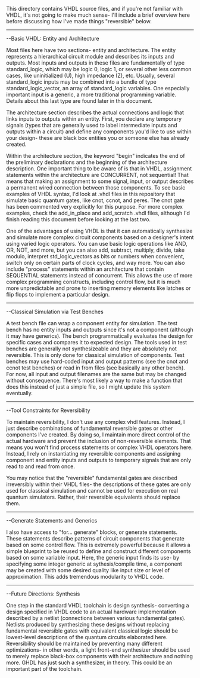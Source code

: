 This directory contains VHDL source files, and if you're not familiar with VHDL, it's not going to make much sense- I'll include a brief overview here before discussing how I've made things "reversible" below.

------------------------------------------------------------------------
--Basic VHDL: Entity and Architecture

Most files here have two sections- entity and architecture. The entity represents a hierarchical circuit module and describes its inputs and outputs. Most inputs and outputs in these files are fundamentally of type standard_logic, which may be logic 0, logic 1, or several other less common cases, like uninitialized (U), high impedance (Z), etc. Usually, several standard_logic inputs may be combined into a bundle of type standard_logic_vector, an array of standard_logic variables. One especially important input is a generic, a more traditional programming variable. Details about this last type are found later in this document.

The architecture section describes the actual connections and logic that links inputs to outputs within an entity. First, you declare any temporary signals (types that are generally used to label intermediate inputs and outputs within a circuit) and define any components you'd like to use within your design- these are black box entities you or someone else has already created.

Within the architecture section, the keyword "begin" indicates the end of the preliminary declarations and the beginning of the architecture description. One important thing to be aware of is that in VHDL, assignment statements within the architecture are CONCURRENT, not sequential! That means that making an assignment to some signal, input, or output describes a permanent wired connection between those components. To see basic examples of VHDL syntax, I'd look at .vhdl files in this repository that simulate basic quantum gates, like cnot, ccnot, and peres. The cnot gate has been commented very explicitly for this purpose. For more complex examples, check the add_in_place and add_scratch .vhdl files, although I'd finish reading this document before looking at the last two.

One of the advantages of using VHDL is that it can automatically synthesize and simulate more complex circuit components based on a designer's intent using varied logic operators. You can use basic logic operations like AND, OR, NOT, and more, but you can also add, subtract, multiply, divide, take modulo, interpret std_logic_vectors as bits or numbers when convenient, switch only on certain parts of clock cycles, and way more. You can also include "process" statements within an architecture that contain SEQUENTIAL statements instead of concurrent. This allows the use of more complex programming constructs, including control flow, but it is much more unpredictable and prone to inserting memory elements like latches or flip flops to implement a particular design.

------------------------------------------------------------------------
--Classical Simulation via Test Benches

A test bench file can wrap a component entity for simulation. The test bench has no entity inputs and outputs since it's not a component (although it may have generics). The bench programmatically evaluates the design for specific cases and compares it to expected design. The tools used in test benches are generally not synthesizeable and they are absolutely not reversible. This is only done for classical simulation of components. Test benches may use hard-coded input and output patterns (see the cnot and ccnot test benches) or read in from files (see basically any other bench). For now, all input and output filenames are the same but may be changed without consequence. There's most likely a way to make a function that does this instead of just a simple file, so I might update this system eventually.

------------------------------------------------------------------------
--Tool Constraints for Reversibility

To maintain reversibility, I don't use any complex vhdl features. Instead, I just describe combinations of fundamental reversible gates or other components I've created. By doing so, I maintain more direct control of the actual hardware and prevent the inclusion of non-reversible elements. That means you won't find process statements or complex VHDL operators here. Instead, I rely on instantiating my reversible components and assigning component and entity inputs and outputs to temporary signals that are only read to and read from once.

You may notice that the "reversible" fundamental gates are described irreversibly within their VHDL files- the descriptions of these gates are only used for classical simulation and cannot be used for execution on real quantum simulators. Rather, their reversible equivalents should replace them.

------------------------------------------------------------------------
--Generate Statements and Generics

I also have access to "for... generate" blocks, or generate statements. These statements describe patterns of circuit components that generate based on some control flow. This is extremely powerful because it allows a simple blueprint to be reused to define and construct different components based on some variable input. Here, the generic input finds its use- by specifying some integer generic at sythesis/compile time, a component may be created with some desired quality like input size or level of approximation. This adds tremendous modularity to VHDL code.

------------------------------------------------------------------------
--Future Directions: Synthesis

One step in the standard VHDL toolchain is design synthesis- converting a design specified in VHDL code to an actual hardware implementation described by a netlist (connections between various fundamental gates). Netlists produced by synthesizing these designs without replacing fundamental reversible gates with equivalent classical logic should be lowest-level descriptions of the quantum circuits elaborated here. Reversibility should be maintained by preventing many different optimizations- in other words, a light front-end synthesizer should be used to merely replace black-box components with their architecture and nothing more. GHDL has just such a synthesizer, in theory. This could be an important part of the toolchain.